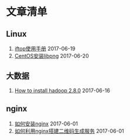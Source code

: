 
# 文章清单

## Linux
1. [iftop使用手册](./linux/iftop_mannual.md) 2017-06-19
2. [CentOS安装libpng](./linux/how_to_install_libpng.md) 2017-06-20

## 大数据
1. [How to install hadoop 2.8.0](./ml/how_to_install_hadoop_2.8.0.md) 2017-06-16

## nginx
1. [如何安装nginx](./nginx/how_to_install_nginx.md) 2017-06-01
2. [如何利用nginx搭建二维码生成服务](./nginx/nginx_qrencode.md) 2017-06-01
